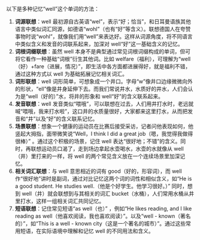 以下是多种记忆“well”这个单词的方法：
1. **词源联想**：well 最初源自古英语“wel”，表示“好；恰当”，和日耳曼语族其他语言中类似词汇同源，如德语“wohl”（也有“好”等含义）。联想德国人在夸赞事物时说“wohl”，就像我们用“well”来表达好。这样从词源角度，将不同语言中类似含义和发音的词联系起来，加深对 well“好”这一基础含义的记忆。
2. **词根词缀联想**：虽然 well 本身不是典型通过常见词根词缀构成的单词，但可将它看作一种基础“词根”衍生其他词。比如 welfare（福利），可理解为“well（好）+fare（进展，情况）”，即生活中各方面都进展得好，就是福利不错，通过这种方式以 well 为基础拓展记忆相关词汇。
3. **词形联想**：well 词形简单，可想象成一个井口。字母“w”像井口边缘微微向外的形状，“ell”像是井身延伸下去。而我们常说井水，水质好的井水，人们会认为是“well（好的）”水，将井的形象和 well“好”的含义联系起来。
4. **发音联想**：well 发音类似“喂哦”，可以联想在过去，人们用井打水时，老远就喊“喂哦，我来打水啦”，这口井的水质量很好，大家都来这里打水，从而把发音和“井”以及“好”的含义联系记忆。
5. **场景联想**：想象一个健康的运动员在比赛后接受采访，记者问他表现如何，他竖起大拇指，面带微笑说“Well，I think I did a great job（嗯，我觉得我做得很棒）” 。通过这个积极的场景，记住 well 表达“很好地；不错”的含义。同时，再联想运动员口渴了，走到场边拿起水壶喝水，水壶的水就像从 well（井）里打来的一样，将 well 的两个常见含义放在一个连续场景里加深记忆。
6. **相关词汇联想**：与 well 意思相近的词有 good（好的，形容词），而 well 作“很好地”讲时是副词，通过对比记忆这两个词的词性和相似含义，如“He is a good student. He studies well.（他是个好学生。他学习很好。）” 同时，想到 well（井）就会联想到与其相关的词汇 bucket（水桶），人们常用水桶从井里打水，这样一组相关词汇共同记忆。
7. **短语联想**：记住常见短语“as well（也）” ，例如“He likes reading, and I like reading as well（他喜欢阅读，我也喜欢阅读）”。以及“well - known（著名的）”，如“This is a well - known city（这是一个著名的城市）”。通过这些常用短语，在实际语境中理解和记忆 well 的不同用法和含义。 